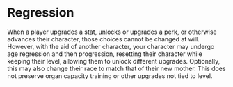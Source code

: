 # Regression

When a player upgrades a stat, unlocks or upgrades a perk, or otherwise advances
their character, those choices cannot be changed at will. However, with the aid
of another character, your character may undergo age regression and then
progression, resetting their character while keeping their level, allowing them
to unlock different upgrades. Optionally, this may also change their race to
match that of their new mother. This does not preserve organ capacity training
or other upgrades not tied to level.
